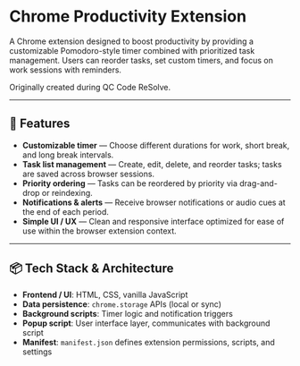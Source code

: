 # Chrome Productivity Extension

A Chrome extension designed to boost productivity by providing a customizable Pomodoro-style timer combined with prioritized task management. Users can reorder tasks, set custom timers, and focus on work sessions with reminders.  

Originally created during QC Code ReSolve.  

---

## 🧰 Features

- **Customizable timer** — Choose different durations for work, short break, and long break intervals.  
- **Task list management** — Create, edit, delete, and reorder tasks; tasks are saved across browser sessions.  
- **Priority ordering** — Tasks can be reordered by priority via drag-and-drop or reindexing.  
- **Notifications & alerts** — Receive browser notifications or audio cues at the end of each period.  
- **Simple UI / UX** — Clean and responsive interface optimized for ease of use within the browser extension context.

---

## 📦 Tech Stack & Architecture

- **Frontend / UI**: HTML, CSS, vanilla JavaScript  
- **Data persistence**: `chrome.storage` APIs (local or sync)  
- **Background scripts**: Timer logic and notification triggers  
- **Popup script**: User interface layer, communicates with background script  
- **Manifest**: `manifest.json` defines extension permissions, scripts, and settings  
